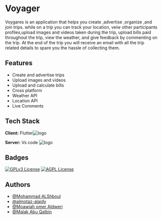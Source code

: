 

# Voyager

Voygares is an application that helps you create ,advertise ,organize ,and join trips. while on a trip you can track your location, veiw other participants profiles,upload images and videos taken during the trip, upload bills paid throughout the trip, view the weather, and give feedback by commenting on the trip. At the end of the trip you will receive an email with all the trip related details to spare you the hassle of collecting them.

## Features

- Create and advertise trips
- Upload images and videos
- Upload and calculate bills
- Cross platform
- Weather API
- Location API
- Live Comments


## Tech Stack

**Client:** Flutter![logo](https://docs.flutter.dev/assets/images/docs/catalog-widget-placeholder.png)

**Server:** Vs code ![logo](https://ih1.redbubble.net/image.1470587088.2816/st,small,507x507-pad,600x600,f8f8f8.jpg)



## Badges


[![GPLv3 License](https://img.shields.io/badge/License-GPL%20v3-yellow.svg)](https://opensource.org/licenses/)
[![AGPL License](https://img.shields.io/badge/license-AGPL-blue.svg)](http://www.gnu.org/licenses/agpl-3.0)


## Authors

- [@Mohammad ALShboul](https://github.com/MohammadALShboul99)
- [@almotaz-alaidy](https://github.com/almotaz-alaidy)
- [@Moawiah omer Aldweri](https://github.com/Moawiah999)
- [@Malak Abu Qalbin](https://github.com/Malak925)
